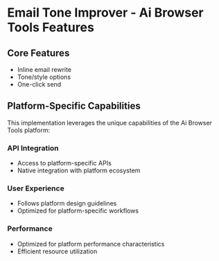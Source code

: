 # Email Tone Improver - Ai Browser Tools Features

## Core Features
- Inline email rewrite
- Tone/style options
- One-click send

## Platform-Specific Capabilities
This implementation leverages the unique capabilities of the Ai Browser Tools platform:

### API Integration
- Access to platform-specific APIs
- Native integration with platform ecosystem

### User Experience
- Follows platform design guidelines
- Optimized for platform-specific workflows

### Performance
- Optimized for platform performance characteristics
- Efficient resource utilization

